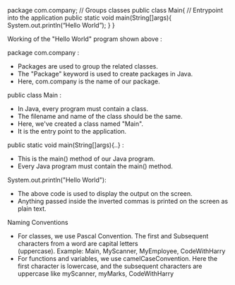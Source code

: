 package com.company; // Groups classes
public class Main{	// Entrypoint into the application
	public static void main(String[]args){
		System.out.println(“Hello World”);
	}
}

Working of the "Hello World" program shown above :

package com.company :
   - Packages are used to group the related classes.
   - The "Package" keyword is used to create packages in Java.
   - Here, com.company is the name of our package.

public class Main :
   - In Java, every program must contain a class.
   - The filename and name of the class should be the same.
   - Here, we've created a class named "Main".
   - It is the entry point to the application.

public static void main(String[]args){..} :
   - This is the main() method of our Java program.
   - Every Java program must contain the main() method.

System.out.println("Hello World"):
   - The above code is used to display the output on the screen.
   - Anything passed inside the inverted commas is printed on the screen as plain text.

Naming Conventions
   - For classes, we use Pascal Convention. The first and Subsequent characters from a word are capital letters      
     (uppercase).
    Example: Main, MyScanner, MyEmployee, CodeWithHarry
   - For functions and variables, we use camelCaseConvention. Here the first character is lowercase, and the 
     subsequent characters are uppercase like myScanner, myMarks, CodeWithHarry